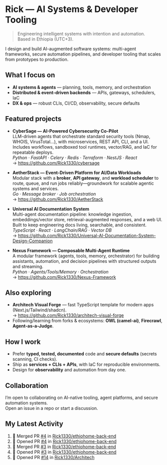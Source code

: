# Rick — AI Systems & Developer Tooling

> Engineering intelligent systems with intention and automation.  
> Based in Ethiopia (UTC+3).

I design and build AI-augmented software systems: multi-agent frameworks, secure automation pipelines, and developer tooling that scales from prototypes to production.

## What I focus on
- **AI systems & agents** — planning, tools, memory, and orchestration
- **Distributed & event-driven backends** — APIs, gateways, schedulers, IaC
- **DX & ops** — robust CLIs, CI/CD, observability, secure defaults

## Featured projects
- **CyberSage — AI-Powered Cybersecurity Co-Pilot**  
  LLM-driven agents that orchestrate standard security tools (Nmap, WHOIS, VirusTotal…), with microservices, REST API, CLI, and a UI. Includes workflows, sandboxed tool runtimes, vector/RAG, and IaC for repeatable deploys.  
  _Python · FastAPI · Celery · Redis · Terraform · NestJS · React_  
  → https://github.com/Rick1330/cybersage

- **AetherStack — Event-Driven Platform for AI/Data Workloads**  
  Modular stack with a **broker**, **API gateway**, and **workload scheduler** to route, queue, and run jobs reliably—groundwork for scalable agentic systems and services.  
  _Go · Message broker · Job orchestration_  
  → https://github.com/Rick1330/AetherStack

- **Universal AI Documentation System**  
  Multi-agent documentation pipeline: knowledge ingestion, embeddings/vector store, retrieval-augmented responses, and a web UI. Built to keep engineering docs living, searchable, and consistent.  
  _TypeScript · React · LangChain/RAG · Vector DB_  
  → https://github.com/Rick1330/Universal-AI-Documentation-System-Design-Companion

- **Nexus Framework — Composable Multi-Agent Runtime**  
  A modular framework (agents, tools, memory, orchestrator) for building assistants, automation, and decision pipelines with structured outputs and streaming.  
  _Python · Agents/Tools/Memory · Orchestration_  
  → https://github.com/Rick1330/Nexus-Framework

## Also exploring
- **Architech Visual Forge** — fast TypeScript template for modern apps (Next.js/Tailwind/shadcn).  
  → https://github.com/Rick1330/architech-visual-forge
- Following/learning from forks & ecosystems: **OWL (camel-ai)**, **Firecrawl**, **Agent-as-a-Judge**.

## How I work
- Prefer **typed, tested, documented** code and **secure defaults** (secrets scanning, CI checks).
- Ship as **services + CLIs + APIs**, with IaC for reproducible environments.
- Design for **observability** and automation from day one.

## Collaboration
I’m open to collaborating on AI-native tooling, agent platforms, and secure automation systems.  
Open an issue in a repo or start a discussion.

## My Latest Activity
<!--START_SECTION:activity-->
1. 🎉 Merged PR [#4](https://github.com/Rick1330/ethiohome-back-end/pull/4) in [Rick1330/ethiohome-back-end](https://github.com/Rick1330/ethiohome-back-end)
2. 💪 Opened PR [#4](https://github.com/Rick1330/ethiohome-back-end/pull/4) in [Rick1330/ethiohome-back-end](https://github.com/Rick1330/ethiohome-back-end)
3. 🎉 Merged PR [#3](https://github.com/Rick1330/ethiohome-back-end/pull/3) in [Rick1330/ethiohome-back-end](https://github.com/Rick1330/ethiohome-back-end)
4. 💪 Opened PR [#3](https://github.com/Rick1330/ethiohome-back-end/pull/3) in [Rick1330/ethiohome-back-end](https://github.com/Rick1330/ethiohome-back-end)
5. 💪 Opened PR [#14](https://github.com/Rick1330/Architech/pull/14) in [Rick1330/Architech](https://github.com/Rick1330/Architech)
<!--END_SECTION:activity-->



